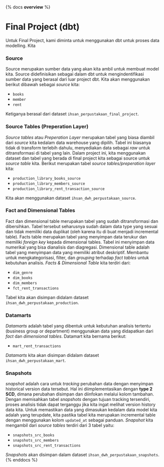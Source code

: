 {% docs __overview__ %}
# Final Project (dbt)
Untuk Final Project, kami diminta untuk menggunakan dbt untuk proses data modelling. Kita
### Source
Source merupakan sumber data yang akan kita ambil untuk membuat model kita. Source didefinisikan sebagai dalam dbt untuk mengindentifikasi sumber data yang berasal dari luar project dbt. Kita akan menggunakan berikut dibawah sebagai *source* kita:
- `books`
- `member`
- `rent`

Ketiganya berasal dari dataset `ihsan_perpustakaan_final_project`.

### Source Tables (Preperation Layer)
*Source tables* atau *Preperation Layer* merupakan tabel yang biasa diambil dari *source* kita kedalam data warehouse yang dipilih. Tabel ini biasanya tidak di transform terlebih dahulu, menyediakan data sebagai *raw* untuk ditransformasi di tabel yang lain. 
Dalam project ini, kita menggunakan dataset dan tabel yang berada di final project kita sebagai source untuk *source table* kita. Berikut merupakan tabel *source tables/preperation layer* kita:
- `production_library_books_source`
- `production_library_members_source`
- `production_library_rent_transaction_source`

Kita akan menggunakan dataset `ihsan_dwh_perpustakaan_source`.

### Fact and Dimensional Tables
Fact dan dimensional table merupakan tabel yang sudah ditransformasi dan dibersihkan. Tabel tersebut seharusnya sudah dalam data type yang sesuai dan tidak memiliki data duplikat (oleh karena itu di buat menjadi incremental table).
Facts table merupakan tabel yang menyimpan data terukur dan memiliki *foreign key* kepada dimensional tables. Tabel ini menyimpan data numerikal yang bisa dianalisis dan diagregasi.
Dimensional table adalah tabel yang menyimpan data yang memiliki atribut deskriptif. Membantu untuk mengkategorisasi, filter, dan *grouping* terhadap *fact tables* untuk kebutuhan analisis.
*Facts & Dimensional Table* kita terdiri dari:
- `dim_genre`
- `dim_books`
- `dim_members`
- `fct_rent_transactions`

Tabel kita akan disimpan didalam dataset `ihsan_dwh_perpustakaan_production`.

### Datamarts
*Datamarts* adalah tabel yang dibentuk untuk kebutuhan analisis tertentu (business group or department) menggunakan data yang didapatkan dari *fact* dan *dimensional tables*.
Datamart kita bernama berikut:
- `mart_rent_transactions`

*Datamarts* kita akan disimpan didalam dataset `ihsan_dwh_perpustakaan_mart`.

### Snapshots
*snapshot* adalah cara untuk *tracking* perubahan data dengan menyimpan historical version data tersebut. Hal ini diimplementasikan dengan **type 2 SCD**, dimana perubahan disimpan dan diinfokan melalui kolom tambahan.
Dengan memisahkan tabel *snapshots* dengan tujuan tracking tersendiri, proses analisis tidak dapat terganggu jika kita ingat melihat version history data kita. 
Untuk memastikan data yang dimasukan kedalam data model kita adalah yang terupdate, kita pastika tabel kita merupakan incremental table dengan menggunakan kolom `updated_at` sebagai panduan.
*Snapshot* kita mengambil dari *source tables* terdiri dari 3 tabel yaitu:
- `snapshots_src_books`
- `snapshots_src_members`
- `snapshots_src_rent_transactions`

*Snapshots* akan disimpan dalam dataset `ihsan_dwh_perpustakaan_snapshots`.
{% enddocs %}